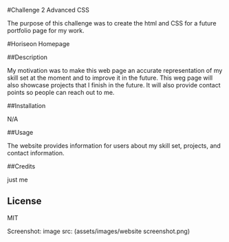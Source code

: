 #Challenge 2 Advanced CSS

The purpose of this challenge was to create the html and CSS for a future portfolio page for my work.

#Horiseon Homepage

##Description

My motivation was to make this web page an accurate representation of my skill set at the moment and to improve it in the future. This weg page will also showcase projects that I finish in the future. It will also provide contact points so people can reach out to me.

##Installation

N/A

##Usage

The website provides information for users about my skill set, projects, and contact information.

##Credits

just me

## License

MIT


Screenshot: image src: (assets/images/website screenshot.png)